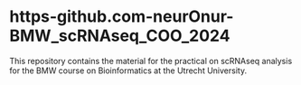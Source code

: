 # https-github.com-neurOnur-BMW_scRNAseq_COO_2024
This repository contains the material for the practical on scRNAseq analysis for the BMW course on Bioinformatics at the Utrecht University.
